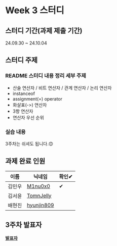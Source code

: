 # Week 3 스터디
## 스터디 기간(과제 제출 기간)
24.09.30 ~ 24.10.04

## 스터디 주제
### README 스터디 내용 정리 세부 주제
- 산술 연산자 / 비트 연산자 / 관계 연산자 / 논리 연산자
- instanceof
- assignment(=) operator
- 화살표(->) 연산자
- 3항 연산자
- 연산자 우선 순위

### 실습 내용
3주차는 쉬셔도 됩니다.😊

## 과제 완료 인원
|이름|닉네임|확인✔|
|---|------|----|
|김민우|[M1nu0x0](https://github.com/M1nu0x0)|✔|
|김서윤|[TomnJelly](https://github.com/TomnJelly)||
|배현진|[hyunjin809](https://github.com/hyunjin809)||

## 3주차 발표자
**[발표자](https://github.com/발표자)**
